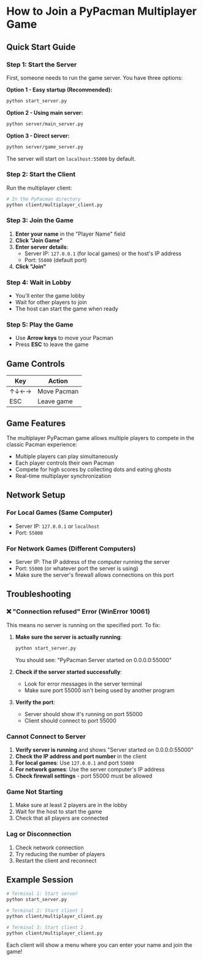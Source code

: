 # How to Join a PyPacman Multiplayer Game

## Quick Start Guide

### Step 1: Start the Server

First, someone needs to run the game server. You have three options:

**Option 1 - Easy startup (Recommended):**
```bash
python start_server.py
```

**Option 2 - Using main server:**
```bash
python server/main_server.py
```

**Option 3 - Direct server:**
```bash
python server/game_server.py
```

The server will start on `localhost:55000` by default.

### Step 2: Start the Client

Run the multiplayer client:

```bash
# In the PyPacman directory
python client/multiplayer_client.py
```

### Step 3: Join the Game

1. **Enter your name** in the "Player Name" field
2. **Click "Join Game"**
3. **Enter server details**:
   - Server IP: `127.0.0.1` (for local games) or the host's IP address
   - Port: `55000` (default port)
4. **Click "Join"**

### Step 4: Wait in Lobby

- You'll enter the game lobby
- Wait for other players to join
- The host can start the game when ready

### Step 5: Play the Game

- Use **Arrow keys** to move your Pacman
- Press **ESC** to leave the game

## Game Controls

| Key  | Action      |
| ---- | ----------- |
| ↑↓←→ | Move Pacman |
| ESC  | Leave game  |

## Game Features

The multiplayer PyPacman game allows multiple players to compete in the classic Pacman experience:

- Multiple players can play simultaneously
- Each player controls their own Pacman
- Compete for high scores by collecting dots and eating ghosts
- Real-time multiplayer synchronization

## Network Setup

### For Local Games (Same Computer)

- Server IP: `127.0.0.1` or `localhost`
- Port: `55000`

### For Network Games (Different Computers)

- Server IP: The IP address of the computer running the server
- Port: `55000` (or whatever port the server is using)
- Make sure the server's firewall allows connections on this port

## Troubleshooting

### ❌ "Connection refused" Error (WinError 10061)

This means no server is running on the specified port. To fix:

1. **Make sure the server is actually running**:
   ```bash
   python start_server.py
   ```
   You should see: "PyPacman Server started on 0.0.0.0:55000"

2. **Check if the server started successfully**:
   - Look for error messages in the server terminal
   - Make sure port 55000 isn't being used by another program

3. **Verify the port**:
   - Server should show it's running on port 55000
   - Client should connect to port 55000

### Cannot Connect to Server

1. **Verify server is running** and shows "Server started on 0.0.0.0:55000"
2. **Check the IP address and port number** in the client
3. **For local games**: Use `127.0.0.1` and port `55000`
4. **For network games**: Use the server computer's IP address
5. **Check firewall settings** - port 55000 must be allowed

### Game Not Starting

1. Make sure at least 2 players are in the lobby
2. Wait for the host to start the game
3. Check that all players are connected

### Lag or Disconnection

1. Check network connection
2. Try reducing the number of players
3. Restart the client and reconnect

## Example Session

```bash
# Terminal 1: Start server
python start_server.py

# Terminal 2: Start client 1
python client/multiplayer_client.py

# Terminal 3: Start client 2
python client/multiplayer_client.py
```

Each client will show a menu where you can enter your name and join the game!
